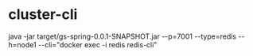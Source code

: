 # cluster-cli
java -jar target/gs-spring-0.0.1-SNAPSHOT.jar --p=7001 --type=redis --h=node1 --cli="docker exec -i redis redis-cli"
